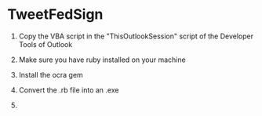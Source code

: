TweetFedSign
============

1) Copy the VBA script in the "ThisOutlookSession" script of the Developer Tools of Outlook

2) Make sure you have ruby installed on your machine

3) Install the ocra gem

4) Convert the .rb file into an .exe

5) 

